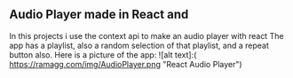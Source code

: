 ## Audio Player made in React and 
In this projects i use the context api to make an audio player with react
The app has a playlist, also a random selection of that playlist, and a repeat button also.
Here is a picture of the app:
![alt text]:( https://ramagg.com/img/AudioPlayer.png "React Audio Player")
